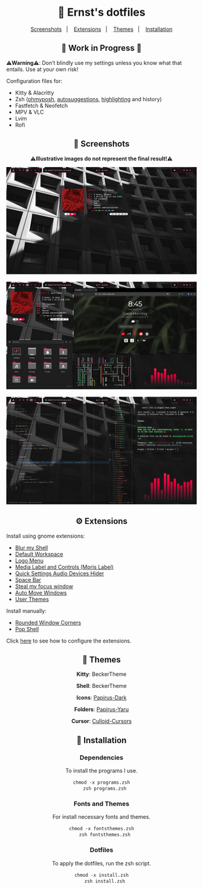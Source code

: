 <div align="center">
  <h1>🛑 Ernst's dotfiles</h1>
</div>

<div align="center">
  <a href="#-screenshots">Screenshots</a>&nbsp;&nbsp;&nbsp;|&nbsp;&nbsp;&nbsp;
  <a href="#-extensions">Extensions</a>&nbsp;&nbsp;&nbsp;|&nbsp;&nbsp;&nbsp;
  <a href="#-themes">Themes</a>&nbsp;&nbsp;&nbsp;|&nbsp;&nbsp;&nbsp;
  <a href="#-installation">Installation</a>
</div>

<div align="center">
  <h2>🚧  Work in Progress  🚧</h2>
</div>

<div align="left">
  <p><b>⚠️Warning⚠️</b>: Don’t blindly use my settings unless you know what that entails. Use at your own risk!</p>
  <p>Configuration files for:</p>
    <ul>
      <li>Kitty & Alacritty
      <li>Zsh (<a href="https://github.com/JanDeDobbeleer/oh-my-posh">ohmyposh</a>, <a href="https://github.com/zsh-users/zsh-autosuggestions">autosuggestions</a>, <a href="https://github.com/zsh-users/zsh-syntax-highlighting">highlighting</a> and history)
      <li>Fastfetch & Neofetch
      <li>MPV & VLC
      <li>Lvim
      <li>Rofi
    </ul>
</div>

<div align="center">
  <h2>📸 Screenshots</h2>
  <p><b>⚠️Illustrative images do not represent the final result!⚠️</b></p>
  <div>
    <img src="Infos/Screenshots/1">
    <br><br>
    <img src="Infos/Screenshots/2">
    <br><br>
    <img src="Infos/Screenshots/3">
  </div>
</div>

<div>
  <h2 align="center">⚙ Extensions</h2>
  <p>Install using gnome extensions:</p>
  <ul>
    <li><a href="https://extensions.gnome.org/extension/3193/blur-my-shell/">Blur my Shell</a></li>
    <li><a href="https://extensions.gnome.org/extension/4783/default-workspace/">Default Workspace</a></li>
    <li><a href="https://extensions.gnome.org/extension/4451/logo-menu/">Logo Menu</a></li>
    <li><a href="https://extensions.gnome.org/extension/4928/mpris-label/">Media Label and Controls (Mpris Label)</a></li>
    <li><a href="https://extensions.gnome.org/extension/5964/quick-settings-audio-devices-hider/">Quick Settings Audio Devices Hider</a></li>
    <li><a href="https://extensions.gnome.org/extension/5090/space-bar/">Space Bar</a></li>
    <li><a href="https://extensions.gnome.org/extension/6385/steal-my-focus-window/">Steal my focus window</a></li>
    <li><a href="https://extensions.gnome.org/extension/16/auto-move-windows/">Auto Move Windows</a></li>
    <li><a href="https://extensions.gnome.org/extension/19/user-themes/">User Themes</a></li>
  </ul>
  <p>Install manually:</p>
  <ul>
    <li><a href="https://github.com/yilozt/rounded-window-corners">Rounded Window Corners</a></li>
    <li><a href="https://github.com/pop-os/shell">Pop Shell</a></li>
  </ul>
  <p>Click <a href="Infos/extensions.md">here</a> to see how to configure the extensions.</p>
</div>

<div align="center">
  <h2>🎨 Themes</h2>
  <p><b>Kitty</b>: BeckerTheme</p>
  <p><b>Shell</b>: BeckerTheme</p>
  <p><b>Icons</b>: <a href="https://store.kde.org/p/1166289/">Papirus-Dark</a></p>
  <p><b>Folders</b>: <a href="https://github.com/PapirusDevelopmentTeam/papirus-folders">Papirus-Yaru</a></p>
  <p><b>Cursor</b>: <a href="https://www.gnome-look.org/p/1831077">Culloid-Cursors</a></p>
</div>

<div align="center">
  <h2 align="center">💾 Installation</h2>

  <h3>Dependencies</h3>
  <p>To install the programs I use.</p>
  <pre><code>chmod -x programs.zsh</code>
  <code>zsh programs.zsh</code></pre>

  <h3>Fonts and Themes</h3>
  <p>For install necessary fonts and themes.</p>
  <pre><code>chmod -x fontsthemes.zsh</code>
  <code>zsh fontsthemes.zsh</code></pre>

  <h3>Dotfiles</h3>
  <p>To apply the dotfiles, run the zsh script.</p>
  <pre><code>chmod -x install.zsh</code>
  <code>zsh install.zsh</code></pre>
</div>
